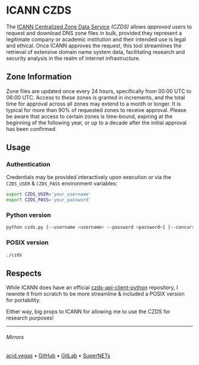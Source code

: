 # ICANN CZDS

The [ICANN Centralized Zone Data Service](https://czds.icann.org) *(CZDS)* allows *approved* users to request and download DNS zone files in bulk, provided they represent a legitimate company or academic institution and their intended use is legal and ethical. Once ICANN approves the request, this tool streamlines the retrieval of extensive domain name system data, facilitating research and security analysis in the realm of internet infrastructure.

## Zone Information
Zone files are updated once every 24 hours, specifically from 00:00 UTC to 06:00 UTC. Access to these zones is granted in increments, and the total time for approval across all zones may extend to a month or longer. It is typical for more than 90% of requested zones to receive approval. Please be aware that access to certain zones is time-bound, expiring at the beginning of the following year, or up to a decade after the initial approval has been confirmed.

## Usage
### Authentication
Credentials may be provided interactively upon execution or via the `CZDS_USER` & `CZDS_PASS` environment variables:

```bash
export CZDS_USER='your_username'
export CZDS_PASS='your_password'
```

### Python version
```bash
python czds.py [--username <username> --password <password>] [--concurrency <int>]
```

### POSIX version
```bash
./czds
```

## Respects
While ICANN does have an official [czds-api-client-python](https://github.com/icann/czds-api-client-python) repository, I rewrote it from scratch to be more streamline & included a POSIX version for portability.

Either way, big props to ICANN for allowing me to use the CZDS for research purposes!

___

###### Mirrors
[acid.vegas](https://git.acid.vegas/czds) • [GitHub](https://github.com/acidvegas/czds) • [GitLab](https://gitlab.com/acidvegas/czds) • [SuperNETs](https://git.supernets.org/acidvegas/czds)